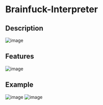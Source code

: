 # Brainfuck-Interpreter

## Description
![image](https://user-images.githubusercontent.com/66129931/203131944-bef76446-d040-4ae3-96dd-619f3da4d410.png)

## Features
![image](https://user-images.githubusercontent.com/66129931/203132656-695ce4ff-41f6-492e-83e2-9815c42f15a4.png)

## Example
![image](https://user-images.githubusercontent.com/66129931/203133325-770c5a11-6f60-4ba7-b9f4-34c2bc4964ab.png)
![image](https://user-images.githubusercontent.com/66129931/203132897-bb1a1630-7683-4699-be4c-1eeedb3d16b4.png)
